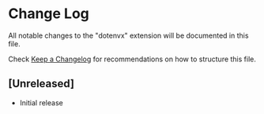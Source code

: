 # Change Log

All notable changes to the "dotenvx" extension will be documented in this file.

Check [Keep a Changelog](http://keepachangelog.com/) for recommendations on how to structure this file.

## [Unreleased]

- Initial release
